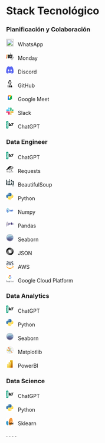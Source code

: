 ﻿
# Stack Tecnológico

### Planificación y Colaboración
<p><img  src=andesp19/Proyecto-Final-Data-Science/blob/6167865e58d368c933c49d9aa8308837f2c24e88/img/WhatsApp-logo.png' width=20 height=20> &nbsp WhatsApp</p>

<p><img  src=img/monday-logo.png' width=20 height=20> &nbsp Monday</p>

<p><img  src=img/discord-logo.png' width=20 height=20> &nbsp Discord</p>

<p><img  src=img/GitHub-logo.png' width=20 height=20> &nbsp GitHub</p>

<p><img  src=img/google-meet-logo.png' width=20 height=20> &nbsp Google Meet</p>

<p><img  src=img/slack-logo.png' width=20 height=20> &nbsp Slack</p>

<p><img  src=img/chatgpt-logo.png' width=20 height=20> &nbsp ChatGPT</p>


### Data Engineer
<p><img  src=img/chatgpt-logo.png' width=20 height=20> &nbsp ChatGPT</p>

<p><img  src=img/Requests-logo.png' width=20 height=20> &nbsp Requests</p>

<p><img  src=img/BeautifulSoup-logo.png' width=20 height=20> &nbsp BeautifulSoup</p>

<p><img  src=img/Python-logo.png' width=20 height=20> &nbsp Python</p>

<p><img  src=img/numpy-logo.png' width=20 height=20> &nbsp Numpy</p>

<p><img  src=img/Pandas_logo.png' width=20 height=20> &nbsp Pandas</p>

<p><img  src=img/seaborn-logo.png' width=20 height=20> &nbsp Seaborn</p>

<p><img  src=img/json-logo.png' width=20 height=20> &nbsp JSON</p>

<p><img  src=img/AWS-logo.png' width=20 height=20> &nbsp AWS</p>

<p><img  src=img/gcp-logo.png' width=20 height=20> &nbsp Google Cloud Platform</p>


### Data Analytics
<p><img  src=img/chatgpt-logo.png' width=20 height=20> &nbsp ChatGPT</p>

<p><img  src=img/Python-logo.png' width=20 height=20> &nbsp Python</p>

<p><img  src=img/seaborn-logo.png' width=20 height=20> &nbsp Seaborn</p>

<p><img  src=img/matplotlib-logo.png' width=20 height=20> &nbsp Matplotlib</p>

<p><img  src=img/powerBI-logo.png' width=20 height=20> &nbsp PowerBI</p>

### Data Science
<p><img  src=img/chatgpt-logo.png' width=20 height=20> &nbsp ChatGPT</p>

<p><img  src=img/Python-logo.png' width=20 height=20> &nbsp Python</p>

<p><img  src=img/sklearn-logo.png' width=20 height=20> &nbsp Sklearn</p>


.
.
.
.

